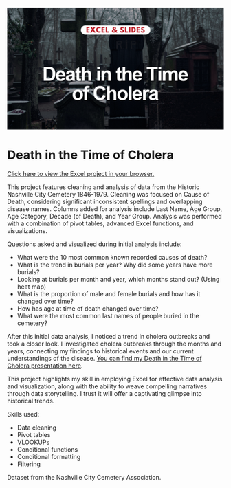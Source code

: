 ![ ](cover_cemetery.png)

# Death in the Time of Cholera

[Click here to view the Excel project in your browser.](https://nashss-my.sharepoint.com/:x:/g/personal/jbohannon_da11_nashss_onmicrosoft_com/ESt7-JuWoM1GvzasxehGXDABtIsF98Q837DJ7VsEWN-JXQ?e=V4i2fB)

This project features cleaning and analysis of data from the Historic Nashville City Cemetery 1846-1979. Cleaning was focused on Cause of Death, considering significant inconsistent spellings and overlapping disease names. Columns added for analysis include Last Name, Age Group, Age Category, Decade (of Death), and Year Group. Analysis was performed with a combination of pivot tables, advanced Excel functions, and visualizations.

Questions asked and visualized during initial analysis include:
* What were the 10 most common known recorded causes of death?
* What is the trend in burials per year? Why did some years have more burials?
* Looking at burials per month and year, which months stand out? (Using heat map)
* What is the proportion of male and female burials and how has it changed over time?
* How has age at time of death changed over time?
* What were the most common last names of people buried in the cemetery?

After this initial data analysis, I noticed a trend in cholera outbreaks and took a closer look. I investigated cholera outbreaks through the months and years, connecting my findings to historical events and our current understandings of the disease. [You can find my Death in the Time of Cholera presentation here](https://docs.google.com/presentation/d/1Rt2hOZhtm7287sTHpAQwDkakABWXMQqWwjCuJ9u07dA/edit?usp=sharing). 

This project highlights my skill in employing Excel for effective data analysis and visualization, along with the ability to weave compelling narratives through data storytelling. I trust it will offer a captivating glimpse into historical trends.

Skills used:
* Data cleaning
* Pivot tables
* VLOOKUPs
* Conditional functions
* Conditional formatting
* Filtering

Dataset from the Nashville City Cemetery Association.
